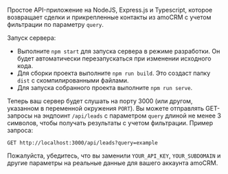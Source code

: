 Простое API-приложение на NodeJS, Express.js и Typescript, которое возвращает сделки и прикрепленные контакты из amoCRM с учетом фильтрации по параметру `query`.

Запуск сервера:
   - Выполните `npm start` для запуска сервера в режиме разработки. Он будет автоматически перезапускаться при изменении исходного кода.
   - Для сборки проекта выполните `npm run build`. Это создаст папку `dist` с скомпилированными файлами.
   - Для запуска собранного проекта выполните `npm run serve`.

Теперь ваш сервер будет слушать на порту 3000 (или другом, указанном в переменной окружения `PORT`). Вы можете отправлять GET-запросы на эндпоинт `/api/leads` с параметром `query` длиной не менее 3 символов, чтобы получать результаты с учетом фильтрации. Пример запроса:

`GET http://localhost:3000/api/leads?query=example`


Пожалуйста, убедитесь, что вы заменили `YOUR_API_KEY`, `YOUR_SUBDOMAIN` и другие параметры на реальные данные для вашего аккаунта amoCRM.
